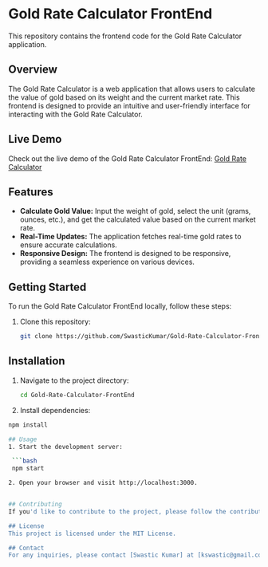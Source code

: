 # Gold Rate Calculator FrontEnd

This repository contains the frontend code for the Gold Rate Calculator application.

## Overview

The Gold Rate Calculator is a web application that allows users to calculate the value of gold based on its weight and the current market rate. This frontend is designed to provide an intuitive and user-friendly interface for interacting with the Gold Rate Calculator.

## Live Demo

Check out the live demo of the Gold Rate Calculator FrontEnd: [Gold Rate Calculator](https://gold-rate-calculator-capstone.netlify.app/)

## Features

- **Calculate Gold Value:** Input the weight of gold, select the unit (grams, ounces, etc.), and get the calculated value based on the current market rate.
- **Real-Time Updates:** The application fetches real-time gold rates to ensure accurate calculations.
- **Responsive Design:** The frontend is designed to be responsive, providing a seamless experience on various devices.

## Getting Started

To run the Gold Rate Calculator FrontEnd locally, follow these steps:

1. Clone this repository:

   ```bash
   git clone https://github.com/SwasticKumar/Gold-Rate-Calculator-FrontEnd.git

## Installation

1. Navigate to the project directory:
   
   ```bash
   cd Gold-Rate-Calculator-FrontEnd

2. Install dependencies:

  ```bash
  npm install

## Usage
1. Start the development server:

   ```bash
   npm start

2. Open your browser and visit http://localhost:3000.


## Contributing
If you'd like to contribute to the project, please follow the contribution guidelines.

## License
This project is licensed under the MIT License.

## Contact
For any inquiries, please contact [Swastic Kumar] at [kswastic@gmail.com].

